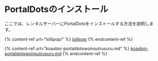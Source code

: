 # PortalDotsのインストール

ここでは、レンタルサーバーにPortalDotsをインストールする方法を説明します。

{% content-ref url="lollipop/" %}
[lollipop](lollipop/)
{% endcontent-ref %}

{% content-ref url="koasbni-portaldotswoinsutrusuru.md" %}
[koasbni-portaldotswoinsutrusuru.md](koasbni-portaldotswoinsutrusuru.md)
{% endcontent-ref %}

